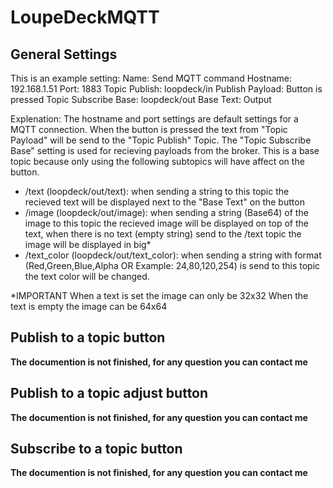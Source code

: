 # LoupeDeckMQTT
## General Settings
This is an example setting:
Name: Send MQTT command
Hostname: 192.168.1.51
Port: 1883
Topic Publish: loopdeck/in
Publish Payload: Button is pressed
Topic Subscribe Base: loopdeck/out
Base Text: Output

Explenation:
The hostname and port settings are default settings for a MQTT connection.
When the button is pressed the text from "Topic Payload" will be send to the "Topic Publish" Topic.
The "Topic Subscribe Base" setting is used for recieving payloads from the broker.
This is a base topic because only using the following subtopics will have affect on the button.
- /text (loopdeck/out/text): when sending a string to this topic the recieved text will be displayed next to the "Base Text" on the button
- /image (loopdeck/out/image): when sending a string (Base64) of the image to this topic the recieved image will be displayed on top of the text, when there is no text (empty string) send to the /text topic the image will be displayed in big*
- /text_color (loopdeck/out/text_color): when sending a string with format (Red,Green,Blue,Alpha OR Example: 24,80,120,254) is send to this topic the text color will be changed.

*IMPORTANT
When a text is set the image can only be 32x32
When the text is empty the image can be 64x64
## Publish to a topic button
__The documention is not finished, for any question you can contact me__
## Publish to a topic adjust button
__The documention is not finished, for any question you can contact me__
## Subscribe to a topic button
__The documention is not finished, for any question you can contact me__